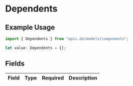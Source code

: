 # Dependents

## Example Usage

```typescript
import { Dependents } from "apis.do/models/components";

let value: Dependents = {};
```

## Fields

| Field       | Type        | Required    | Description |
| ----------- | ----------- | ----------- | ----------- |